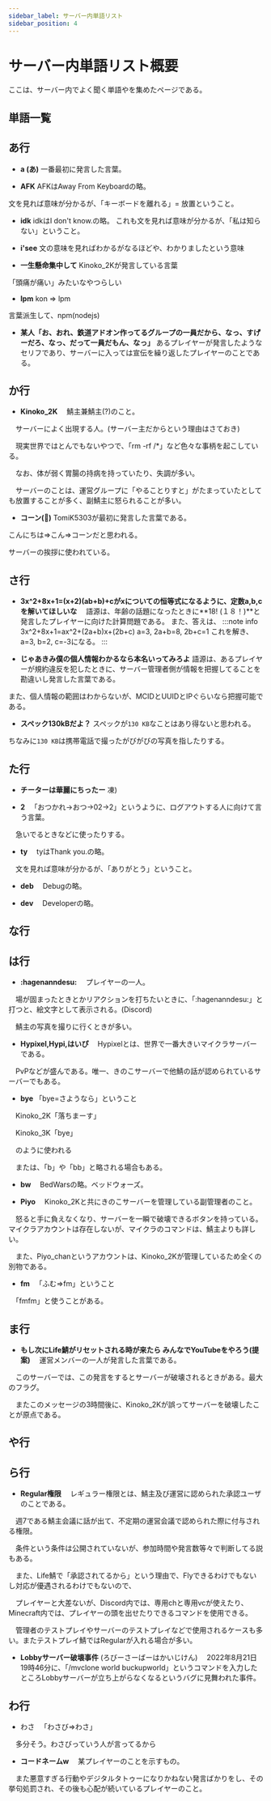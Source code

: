 ```yaml
---
sidebar_label: サーバー内単語リスト
sidebar_position: 4
---
```

# サーバー内単語リスト概要
ここは、サーバー内でよく聞く単語やを集めたページである。

## 単語一覧
## あ行
- **a (あ)**
一番最初に発言した言葉。

- **AFK**
AFKはAway From Keyboardの略。

文を見れば意味が分かるが、「キーボードを離れる」= 放置ということ。

- **idk**
idkはI don't know.の略。
これも文を見れば意味が分かるが、「私は知らない」ということ。

- **i'see**
文の意味を見ればわかるがなるほどや、わかりましたという意味

- **一生懸命集中して**
Kinoko_2Kが発言している言葉

「頭痛が痛い」みたいなやつらしい

- **lpm**
kon => lpm

言葉派生して、npm(nodejs)

- **某人「お、おれ、鉄道アドオン作ってるグループの一員だから、なっ、すげーだろ、なっ、だって一員だもん、なっ」**
あるプレイヤーが発言したようなセリフであり、サーバーに入っては宣伝を繰り返したプレイヤーのことである。

## か行
- **Kinoko_2K**
　鯖主兼鯖主(?)のこと。

　サーバーによく出現する人。(サーバー主だからという理由はさておき)

　現実世界ではとんでもないやつで、「rm -rf /*」など色々な事柄を起こしている。

　なお、体が弱く胃腸の持病を持っていたり、失調が多い。

　サーバーのことは、運営グループに「やることりすと」がたまっていたとしても放置することが多く、副鯖主に怒られることが多い。


- **コーン(:corn:)**
TomiK5303が最初に発言した言葉である。

こんにちは=>こん=>コーンだと思われる。

サーバーの挨拶に使われている。

## さ行
- **3x^2+8x+1=(x+2)(ab+b)+cがxについての恒等式になるように、定数a,b,cを解いてほしいな**
　語源は、年齢の話題になったときに**18! (１８！)**と発言したプレイヤーに向けた計算問題である。
  また、答えは、
:::note info 
3x^2+8x+1=ax^2+(2a+b)x+(2b+c)
a=3, 2a+b=8, 2b+c=1
これを解き、a=3, b=2, c=-3になる。
:::

- **じゃあきみ僕の個人情報わかるなら本名いってみろよ**
語源は、あるプレイヤーが規約違反を犯したときに、サーバー管理者側が情報を把握してることを勘違いし発言した言葉である。

また、個人情報の範囲はわからないが、MCIDとUUIDとIPぐらいなら把握可能である。

- **スペック130kBだよ？**
スペックが`130 KB`なことはあり得ないと思われる。

ちなみに`130 KB`は携帯電話で撮ったがびがびの写真を指したりする。

## た行
- **チーターは華麗にちったー**
凍)

- **2**
　「おつかれ→おつ→02→2」というように、ログアウトする人に向けて言う言葉。

　急いでるときなどに使ったりする。

- **ty**
　tyはThank you.の略。

　文を見れば意味が分かるが、「ありがとう」ということ。

- **deb**
　Debugの略。

- **dev**
　Developerの略。

## な行
## は行

- **:hagenanndesu:**
　プレイヤーの一人。

　場が固まったときとかリアクションを打ちたいときに、「:hagenanndesu:」と打つと、絵文字として表示される。(Discord)

　鯖主の写真を撮りに行くときが多い。

- **Hypixel,Hypi,はいぴ**
　Hypixelとは、世界で一番大きいマイクラサーバーである。

　PvPなどが盛んである。唯一、きのこサーバーで他鯖の話が認められているサーバーでもある。

- **bye**
 「bye=さようなら」ということ

　Kinoko_2K「落ちまーす」

　Kinoko_3K「bye」

　のように使われる

　または、「b」や「bb」と略される場合もある。

- **bw**
　BedWarsの略。ベッドウォーズ。

- **Piyo**
　Kinoko_2Kと共にきのこサーバーを管理している副管理者のこと。

　怒ると手に負えなくなり、サーバーを一瞬で破壊できるボタンを持っている。マイクラアカウントは存在しないが、マイクラのコマンドは、鯖主よりも詳しい。

　また、Piyo_chanというアカウントは、Kinoko_2Kが管理しているため全くの別物である。

- **fm**
　「ふむ=>fm」ということ

　「fmfm」と使うことがある。

## ま行
- **もし次にLife鯖がリセットされる時が来たら みんなでYouTubeをやろう(提案)**
　運営メンバーの一人が発言した言葉である。

　このサーバーでは、この発言をするとサーバーが破壊されるときがある。最大のフラグ。

　またこのメッセージの3時間後に、Kinoko_2Kが誤ってサーバーを破壊したことが原点である。
## や行
## ら行
- **Regular権限**
　レギュラー権限とは、鯖主及び運営に認められた承認ユーザのことである。

　週7である鯖主会議に話が出て、不定期の運営会議で認められた際に付与される権限。

　条件という条件は公開されていないが、参加時間や発言数等々で判断してる説もある。

　また、Life鯖で「承認されてるから」という理由で、Flyできるわけでもないし対応が優遇されるわけでもないので、

　プレイヤーと大差ないが、Discord内では、専用chと専用vcが使えたり、Minecraft内では、プレイヤーの頭を出せたりできるコマンドを使用できる。

　管理者のテストプレイやサーバーのテストプレイなどで使用されるケースも多い。またテストプレイ鯖ではRegularが入れる場合が多い。
　
- **Lobbyサーバー破壊事件** (ろびーさーばーはかいじけん)
　2022年8月21日19時46分に、「/mvclone world buckupworld」というコマンドを入力したところLobbyサーバーが立ち上がらなくなるというバグに見舞われた事件。

## わ行
- わさ
　「わさび=>わさ」

　多分そう。わさびっていう人が言ってるから

- **コードネームw**
　某プレイヤーのことを示すもの。

　また悪意すぎる行動やデジタルタトゥーになりかねない発言ばかりをし、その挙句処罰され、その後も心配が続いているプレイヤーのこと。

